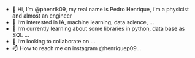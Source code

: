 - 👋 Hi, I’m @phenrik09, my real name is Pedro Henrique, i'm a physicist and almost an engineer
- 👀 I’m interested in IA, machine learning, data science,  ...
- 🌱 I’m currently learning about some libraries in python, data base as SQL  ...
- 💞️ I’m looking to collaborate on ...
- 📫 How to reach me on instagram @henriquep09...

<!---
phenrik09/phenrik09 is a ✨ special ✨ repository because its `README.md` (this file) appears on your GitHub profile.
You can click the Preview link to take a look at your changes.
--->
